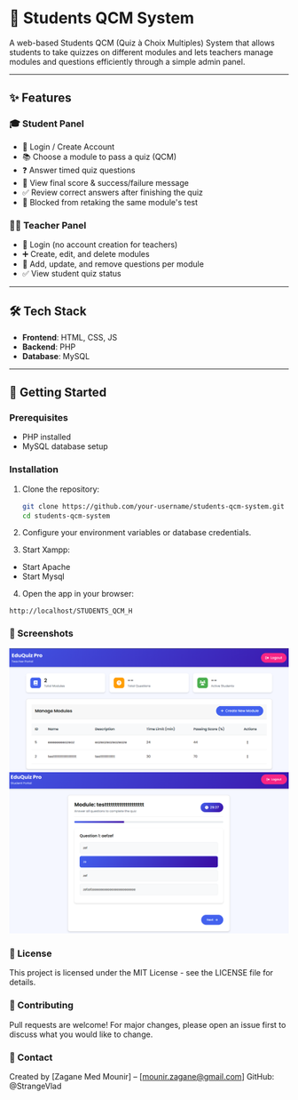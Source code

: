 # 🧠 Students QCM System

A web-based Students QCM (Quiz à Choix Multiples) System that allows students to take quizzes on different modules and lets teachers manage modules and questions efficiently through a simple admin panel.

---

## ✨ Features

### 🎓 Student Panel

- 🔐 Login / Create Account
- 📚 Choose a module to pass a quiz (QCM)
- ❓ Answer timed quiz questions
- 🧾 View final score & success/failure message
- ✅ Review correct answers after finishing the quiz
- 🚫 Blocked from retaking the same module's test

### 👨‍🏫 Teacher Panel

- 🔐 Login (no account creation for teachers)
- ➕ Create, edit, and delete modules
- 📝 Add, update, and remove questions per module
- ✅ View student quiz status

---

## 🛠️ Tech Stack

- **Frontend**: HTML, CSS, JS
- **Backend**: PHP
- **Database**: MySQL

---

## 🚀 Getting Started

### Prerequisites

- PHP installed
- MySQL database setup

### Installation

1. Clone the repository:
   ```bash
   git clone https://github.com/your-username/students-qcm-system.git
   cd students-qcm-system
   ```
2. Configure your environment variables or database credentials.

3. Start Xampp:

- Start Apache
- Start Mysql

4. Open the app in your browser:

```
http://localhost/STUDENTS_QCM_H
```

### 📸 Screenshots

![ScreenShot1](ScreenShot/Screenshot%20.png)
![ScreenShot1](ScreenShot/Screenshot%202.png)

### 📄 License

This project is licensed under the MIT License - see the LICENSE file for details.

### 🤝 Contributing

Pull requests are welcome! For major changes, please open an issue first to discuss what you would like to change.

### 💬 Contact

Created by [Zagane Med Mounir] – [mounir.zagane@gmail.com]
GitHub: @StrangeVlad
